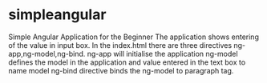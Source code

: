 # simpleangular
Simple Angular Application for the Beginner
The application shows entering of the value in input box.
In the index.html there are three directives ng-app,ng-model,ng-bind.
ng-app will initialise the application
ng-model defines the model in the application and value entered in the text box to name model
ng-bind directive binds the ng-model to paragraph tag.
